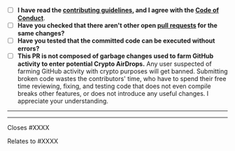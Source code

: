 <!-- Provide a general summary of your changes in the title above -->
- [ ] **I have read the [contributing guidelines](https://github.com/marticliment/WingetUI/blob/main/CONTRIBUTING.md#coding), and I agree with the [Code of Conduct](https://github.com/marticliment/WingetUI/blob/main/CODE_OF_CONDUCT.md)**.
- [ ] **Have you checked that there aren't other open [pull requests](https://github.com/marticliment/WingetUI/pulls) for the same changes?**
- [ ] **Have you tested that the committed code can be executed without errors?**
- [ ] **This PR is not composed of garbage changes used to farm GitHub activity to enter potential Crypto AirDrops.**
Any user suspected of farming GitHub activity with crypto purposes will get banned. Submitting broken code wastes the contributors' time, who have to spend their free time reviewing, fixing, and testing code that does not even compile breaks other features, or does not introduce any useful changes. I appreciate your understanding.
-----

<!-- optionally, explain here about the committed code -->
-----
<!-- insert below the issue number (if applicable, do not create a new issue to justify a PR) -->
Closes #XXXX
<!-- and/or -->
Relates to #XXXX
